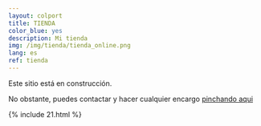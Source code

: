 ```yaml
---
layout: colport
title: TIENDA
color_blue: yes
description: Mi tienda
img: /img/tienda/tienda_online.png
lang: es
ref: tienda
---
```



Este sitio está en construcción.

No obstante, puedes contactar y hacer cualquier encargo <a class="page-link" href="{{ site.baseurl }}/contact">pinchando aqui</a>

{% include 21.html %}

